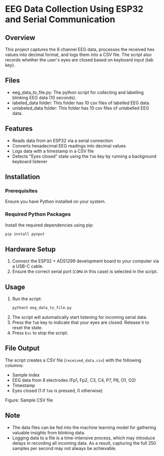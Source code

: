 # EEG Data Collection Using ESP32 and Serial Communication

## Overview
This project captures the 8 channel EEG data, processes the received hex values into decimal format, and logs them into a CSV file. The script also records whether the user's eyes are closed based on keyboard input (tab key).

## Files
- eeg_data_to_file.py: The python script for collecting and labelling blinking EEG data (10 seconds).
- labeled_data folder: This folder has 10 csv files of labelled EEG data.
- unlabeled_data folder: This folder has 10 csv files of unlabelled EEG data.

## Features
- Reads data from an ESP32 via a serial connection
- Converts hexadecimal EEG readings into decimal values
- Logs data with a timestamp in a CSV file
- Detects "Eyes closed" state using the `Tab` key by running a background keyboard listener

## Installation
### Prerequisites
Ensure you have Python installed on your system.

### Required Python Packages
Install the required dependencies using pip:
```sh
pip install pynput
```

## Hardware Setup
1. Connect the ESP32 + ADS1299 development board to your computer via a USB-C cable.
2. Ensure the correct serial port (`COM4` in this case) is selected in the script.

## Usage
1. Run the script:
   ```sh
   python3 eeg_data_to_file.py
   ```
2. The script will automatically start listening for incoming serial data.
3. Press the `Tab` key to indicate that your eyes are closed. Release it to reset the state.
4. Press `Esc` to stop the script.

## File Output
The script creates a CSV file (`received_data.csv`) with the following columns:
- Sample index
- EEG data from 8 electrodes (Fp1, Fp2, C3, C4, P7, P8, O1, O2)
- Timestamp
- Eyes closed (1 if `Tab` is pressed, 0 otherwise)

Figure: Sample CSV file

## Note
- The data files can be fed into the machine learning model for gathering valuable insights from blinking data.
- Logging data to a file is a time-intensive process, which may introduce delays in recording all incoming data. As a result, capturing the full 250 samples per second may not always be achievable.